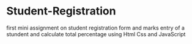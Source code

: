 # Student-Registration
first mini assignment on student registration form and marks entry of a stundent and calculate total percentage using Html Css and JavaScript
